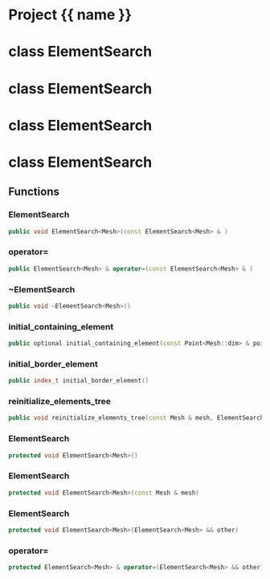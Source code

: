 <script setup>
import {useRoute} from 'vitepress'
const {path} = useRoute()
const tokens = path.split('/')
const words = tokens[2].split('-');
for (let i = 0; i < words.length; i++) {
    words[i] = words[i].charAt(0).toUpperCase() + words[i].slice(1);
    words[i] = words[i].replace('geode', 'Geode')
}
const name = words.join('-');
</script>
# Project {{ name }}

# class ElementSearch


# class ElementSearch


# class ElementSearch


# class ElementSearch


## Functions

### ElementSearch

```cpp
public void ElementSearch<Mesh>(const ElementSearch<Mesh> & )
```


### operator=

```cpp
public ElementSearch<Mesh> & operator=(const ElementSearch<Mesh> & )
```


### ~ElementSearch

```cpp
public void ~ElementSearch<Mesh>()
```


### initial_containing_element

```cpp
public optional initial_containing_element(const Point<Mesh::dim> & point)
```


### initial_border_element

```cpp
public index_t initial_border_element()
```


### reinitialize_elements_tree

```cpp
public void reinitialize_elements_tree(const Mesh & mesh, ElementSearchKey )
```


### ElementSearch

```cpp
protected void ElementSearch<Mesh>()
```


### ElementSearch

```cpp
protected void ElementSearch<Mesh>(const Mesh & mesh)
```


### ElementSearch

```cpp
protected void ElementSearch<Mesh>(ElementSearch<Mesh> && other)
```


### operator=

```cpp
protected ElementSearch<Mesh> & operator=(ElementSearch<Mesh> && other)
```




